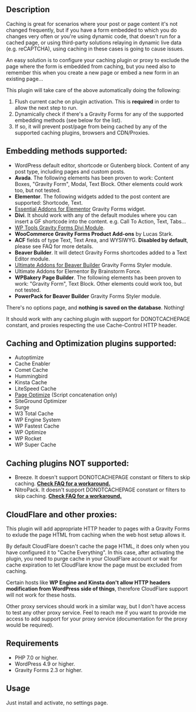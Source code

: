 Description
---------------------------------------------------------------------

Caching is great for scenarios where your post or page content it's not changed frequently, but if you have a form embedded to which you do changes very often or you're using dynamic code, that doesn't run for a cached page, or using third-party solutions relaying in dynamic live data (e.g. reCAPTCHA), using caching in these cases is going to cause issues.

An easy solution is to configure your caching plugin or proxy to exclude the page where the form is embedded from caching, but you need also to remember this when you create a new page or embed a new form in an existing page...

This plugin will take care of the above automatically doing the following:

1. Flush current cache on plugin activation. This is **required** in order to allow the next step to run.
2. Dynamically check if there's a Gravity Forms for any of the supported embedding methods (see below for the list).
3. If so, it will prevent post/page from being cached by any of the supported caching plugins, browsers and CDN/Proxies.

Embedding methods supported:
---------------------------------------------------------------------

* WordPress default editor, shortcode or Gutenberg block. Content of any post type, including pages and custom posts.
* **Avada**. The following elements has been proven to work: Content Boxes, "Gravity Form", Modal, Text Block. Other elements could work too, but not tested.
* **Elementor**. The following widgets added to the post content are supported: Shortcode, Text.
* [Essential Addons for Elementor](https://wordpress.org/plugins/essential-addons-for-elementor-lite/) Gravity Forms widget.
* **Divi**. It should work with any of the default modules where you can insert a GF shortcode into the content. e.g. Call To Action, Text, Tabs...
* [WP Tools Gravity Forms Divi Module](https://wordpress.org/plugins/wp-tools-gravity-forms-divi-module/).
* **WooCommerce Gravity Forms Product Add-ons** by Lucas Stark.
* **ACF** fields of type Text, Text Area, and WYSIWYG. **Disabled by default**, please see FAQ for more details.
* **Beaver Builder**. It will detect Gravity Forms shortcodes added to a Text Editor module.
* [Ultimate Addons for Beaver Builder](https://wordpress.org/plugins/ultimate-addons-for-beaver-builder-lite/) Gravity Forms Styler module.
* Ultimate Addons for Elementor By Brainstorm Force.
* **WPBakery Page Builder**. The following elements has been proven to work: "Gravity Form", Text Block. Other elements could work too, but not tested.
* **PowerPack for Beaver Builder** Gravity Forms Styler module.

There's no options page, and **nothing is saved on the database**. Nothing!

It should work with any caching plugin with support for DONOTCACHEPAGE constant, and proxies respecting the use Cache-Control HTTP header.

Caching and Optimization plugins **supported**:
---------------------------------------------------------------------

* Autoptimize
* Cache Enabler
* Comet Cache
* Hummingbird
* Kinsta Cache
* LiteSpeed Cache
* [Page Optimize](https://wordpress.org/plugins/page-optimize/) (Script concatenation only)
* SiteGround Optimizer
* Surge
* W3 Total Cache
* WP Engine System
* WP Fastest Cache
* WP Optimize
* WP Rocket
* WP Super Cache

Caching plugins **NOT supported**:
----------------------------------

* Breeze. It doesn't support DONOTCACHEPAGE constant or filters to skip caching. [**Check FAQ for a workaround.**](https://wordpress.org/plugins/fresh-forms-for-gravity/#is%20varnish%20caching%20supported%3F)
* NitroPack. It doesn't support DONOTCACHEPAGE constant or filters to skip caching. [**Check FAQ for a workaround.**](https://wordpress.org/plugins/fresh-forms-for-gravity/#is%20varnish%20caching%20supported%3F)

CloudFlare and other proxies:
-----------------------------

This plugin will add appropriate HTTP header to pages with a Gravity Forms to exlude the page HTML from caching when the web host setup allows it. 

By default CloudFlare doesn't cache the page HTML, it does only when you have configured it to "Cache Everything". In this case, after activating the plugin, you need to purge cache in your CloudFlare account or wait for cache expiration to let CloudFlare know the page must be excluded from caching.

Certain hosts like **WP Engine and Kinsta don't allow HTTP headers modification from WordPress side of things**, therefore CloudFlare support will not work for these hosts.

Other proxy services should work in a similar way, but I don't have access to test any other proxy service. Feel to reach me if you want to provide me access to add support for your proxy service (documentation for the proxy would be required).

Requirements
---------------------------------------------------------------------

* PHP 7.0 or higher.
* WordPress 4.9 or higher.
* Gravity Forms 2.3 or higher.

Usage
---------------------------------------------------------------------

Just install and activate, no settings page.
